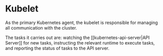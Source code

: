 # Kubelet

As the primary Kubernetes agent, the kubelet is responsible for managing
all communication with the cluster.

The tasks it carries out are: watching the [[kubernetes-api-server|API Server]]
for new tasks, instructing the relevant runtime to execute tasks, and
reporting the status of tasks to the API server.
